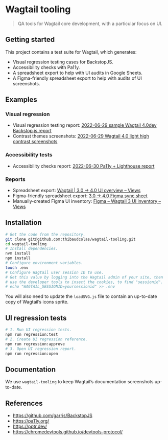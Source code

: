 # Wagtail tooling

> QA tools for Wagtail core development, with a particular focus on UI.

## Getting started

This project contains a test suite for Wagtail, which generates:

- Visual regression testing cases for BackstopJS.
- Accessibility checks with Pa11y.
- A spreadsheet export to help with UI audits in Google Sheets.
- A Figma-friendly spreadsheet export to help with audits of UI screenshots.

## Examples

### Visual regression

- Visual regression testing report: [2022-06-29 sample Wagtail 4.0dev Backstop.js report](https://wagtail-tooling-sample-reports.netlify.app/20220629-backstop_sample_report/html_report/index.html)
- Contrast themes screenshots: [2022-06-29 Wagtail 4.0 light high contrast screenshots](https://wagtail-tooling-sample-reports.netlify.app/20220629-contrast-sample/html_report/index.html)

### Accessibility tests

- Accessibility checks report: [2022-06-30 Pa11y + Lighthouse report](https://wagtail-tooling-sample-reports.netlify.app/20220630-pa11y/index.html)

### Reports

- Spreadsheet export: [Wagtail | 3.0 → 4.0 UI overview – Views](https://docs.google.com/spreadsheets/d/1WaqARpHf99U0O94hypwHNjHA9yNpn4AnXnIT5AdJsm8/edit#gid=1962441802)
- Figma-friendly spreadsheet export: [3.0 → 4.0 Figma sync sheet](https://docs.google.com/spreadsheets/d/1WaqARpHf99U0O94hypwHNjHA9yNpn4AnXnIT5AdJsm8/edit#gid=414045255)
- Manually-created Figma UI inventory: [Figma – Wagtail 3 UI inventory – Views](https://www.figma.com/file/3SZAkXYKTo52047weXDvb9/Wagtail-3-UI-Inventory?node-id=6609%3A37945)

## Installation

```sh
# Get the code from the repository.
git clone git@github.com:thibaudcolas/wagtail-tooling.git
cd wagtail-tooling
# Install dependencies.
nvm install
npm install
# Configure environment variables.
touch .env
# Configure Wagtail user session ID to use.
# Get this value by logging into the Wagtail admin of your site, then
# use the developer tools to insect the cookies, to find "sessionid".
# echo "WAGTAIL_SESSIONID=yoursessionid" >> .env
```

You will also need to update the `loadSVG.js` file to contain an up-to-date copy of Wagtail’s icons sprite.

## UI regression tests

```sh
# 1. Run UI regression tests.
npm run regression:test
# 2. Create UI regression reference.
npm run regression:approve
# 3. Open UI regression report.
npm run regression:open
```

## Documentation

We use `wagtail-tooling` to keep Wagtail’s documentation screenshots up-to-date.

## References

- <https://github.com/garris/BackstopJS>
- <https://pa11y.org/>
- <https://pptr.dev/>
- <https://chromedevtools.github.io/devtools-protocol/>
